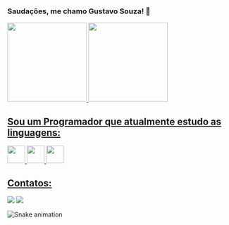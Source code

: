 ### Saudações, me chamo Gustavo Souza! 👋

<div>
<a href="https://github.com/gustaasouza">
<img height="180em" src="https://github-readme-stats.vercel.app/api/top-langs/?username=gustaasouza&layout=compact&langs_count=7&theme=dark"/>
<img height="180em" src="https://github-readme-stats.vercel.app/api?username=gustaasouza&show_icons=true&theme=dark&include_all_commits=true&count_private=true"/>
</div>

## Sou um Programador que atualmente estudo as linguagens:
<img src="https://cdn.jsdelivr.net/gh/devicons/devicon/icons/javascript/javascript-original.svg" width="40" height="40"/> <img src="https://cdn.jsdelivr.net/gh/devicons/devicon/icons/nodejs/nodejs-original.svg" width="40" height="40"/> <img src="https://cdn.jsdelivr.net/gh/devicons/devicon/icons/python/python-original.svg" width="40" height="40"/>

## Contatos:

<div>
<a href = "mailto:gustavo_souzapr@outlook.com"><img src="https://img.shields.io/badge/Email-D14836?style=for-the-badge&logo=gmail&logoColor=white" target="_blank"></a>
<a href="https://www.linkedin.com/in/gustavoosouza" target="_blank"><img src="https://img.shields.io/badge/-LinkedIn-%230077B5?style=for-the-badge&logo=linkedin&logoColor=white" target="_blank"></a>   
</div>

![Snake animation](https://github.com/gustaasouza/gustaasouza/blob/output/github-contribution-grid-snake.svg)

